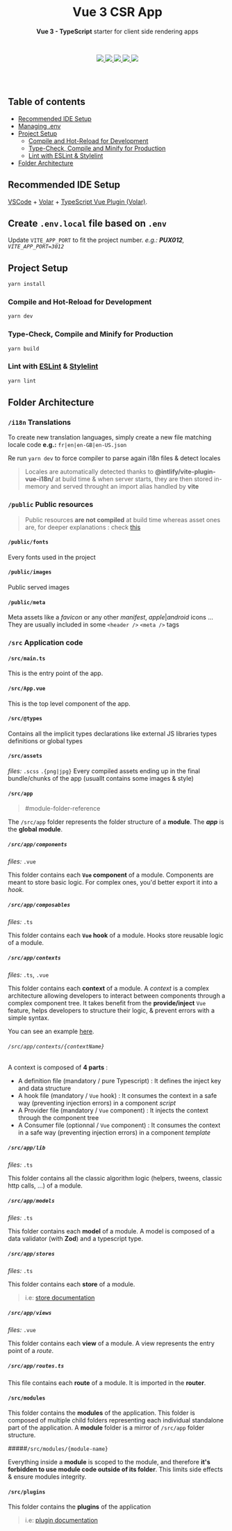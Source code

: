 
<p align="center">
  <h1 align="center">Vue 3 CSR App</h1>
  <p align="center">
     <strong>Vue 3 - TypeScript</strong> starter for client side rendering apps
  </p>
</p>
<br/>
<p align="center">
    <a href="https://vuejs.org">
    <img src="https://img.shields.io/badge/Vue3-41B883?logo=vuedotjs&logoColor=364659" />
    </a>
    <a href="https://vitejs.dev">
    <img src="https://img.shields.io/badge/Vite-9e54f3?logo=vite&logoColor=f6c84c" />
    </a>
    <a href="https://www.typescriptlang.org">
    <img src="https://img.shields.io/badge/TypeScript-4377c0?logo=typescript&logoColor=ffffff" />
    </a>
    <a href="https://eslint.org">
    <img src="https://img.shields.io/badge/ESLint-4f38bc?logo=eslint&logoColor=ffffff" />
    </a>
    <a href="https://stylelint.io">
    <img src="https://img.shields.io/badge/StyleLint-black?logo=stylelint&logoColor=ffffff" />
    </a>
</p>

<br/>
<br/>

## Table of contents

- [Recommended IDE Setup](#recommended-ide-setup)
- [Managing .env](#env)
- [Project Setup](#project-setup)
  - [Compile and Hot-Reload for Development](#project-setup-dev)
  - [Type-Check, Compile and Minify for Production](#project-setup-build)
  - [Lint with ESLint & Stylelint](#project-setup-lint)
- [Folder Architecture](#folder-architecture)

<h2 id="recommended-ide-setup">Recommended IDE Setup</h2>

[VSCode](https://code.visualstudio.com/) + [Volar](https://marketplace.visualstudio.com/items?itemName=Vue.volar) + [TypeScript Vue Plugin (Volar)](https://marketplace.visualstudio.com/items?itemName=Vue.vscode-typescript-vue-plugin).

<h2 id="env">Create <code>.env.local</code> file based on <code>.env</code></h2>

Update `VITE_APP_PORT` to fit the project number.
*e.g.: **PUX012**, `VITE_APP_PORT=3012`*

<h2 id="project-setup">Project Setup</h2>

```sh
yarn install
```

<h3 id="project-setup-dev">Compile and Hot-Reload for Development</h3>  

```sh
yarn dev
```

<h3 id="project-setup-build"> Type-Check, Compile and Minify for Production</h3>

```sh
yarn build
```

<h3 id="project-setup-lint"> Lint with <a href="https://eslint.org">ESLint</a> & <a href="https://stylelint.io">Stylelint</a></h3>

```sh
yarn lint
```

<h2 id="folder-architecture">Folder Architecture</h2>

### `/i18n` Translations

To create new translation languages, simply create a new file matching locale code
**e.g.:** `fr|en|en-GB|en-US.json`

Re run `yarn dev` to force compiler to parse again i18n files & detect locales
> Locales are automatically detected thanks to **@intlify/vite-plugin-vue-i18n/** at build time & when server starts, they are then stored in-memory and served throught an import alias handled by **vite**

### `/public` Public resources

> Public resources **are not compiled** at build time whereas asset ones are, for deeper explanations : check [this](https://vitejs.dev/guide/assets.html) 

#### `/public/fonts`
Every fonts used in the project

#### `/public/images`
Public served images

#### `/public/meta`
Meta assets like a *favicon* or any other *manifest*, *apple*|*android* icons ... They are usually included in some `<header />` `<meta />` tags

### `/src` Application code

#### `/src/main.ts`

This is the entry point of the app.

#### `/src/App.vue`

This is the top level component of the app.

#### `/src/@types`
Contains all the implicit types declarations like external JS libraries types definitions or global types

#### `/src/assets`
*files:* `.scss` `.{png|jpg}`
Every compiled assets ending up in the final bundle/chunks of the app (usuallt contains some images & style)

#### `/src/app`
>#module-folder-reference

The `/src/app` folder represents the folder structure of a **module**.
The ***app*** is the **global module**.

##### `/src/app/components`
*files:* `.vue`

This folder contains each **`Vue` component** of a module.
Components are meant to store basic logic. For complex ones, you'd better export it into a *hook.*

##### `/src/app/composables`
*files:* `.ts`

This folder contains each **`Vue` hook** of a module.
Hooks store reusable logic of a module.

##### `/src/app/contexts`
*files:* `.ts`, `.vue`

This folder contains each **context** of a module.
A *context* is a complex architecture allowing developers to interact between components through a complex component tree.
It takes benefit from the **provide/inject** `Vue` feature, helps developers to structure their logic, & prevent errors with a simple syntax.

You can see an example [here](https://gitlab.com/patriarche/vuejs-3/vue-3-csr-app/-/snippets/2528922).

###### `/src/app/contexts/{contextName}`

A context is composed of **4 parts** :

- A definition file (mandatory / pure Typescript) : It defines the inject key and data structure
- A hook file (mandatory / `Vue` hook) : It consumes the context in a safe way (preventing injection errors) in a component *script*
- A Provider file (mandatory / `Vue` component) : It injects the context through the component tree
- A Consumer file (optionnal / `Vue` component) : It consumes the context in a safe way (preventing injection errors) in a component *template*

##### `/src/app/lib`
*files:* `.ts`

This folder contains all the classic algorithm logic (helpers, tweens, classic http calls, ...) of a module.

##### `/src/app/models`
*files:* `.ts`

This folder contains each **model** of a module.
A model is composed of a data validator (with **Zod**) and a typescript type.

##### `/src/app/stores`
*files:* `.ts`

This folder contains each **store** of a module.
> i.e: [store documentation](https://pinia.vuejs.org/)

##### `/src/app/views`
*files:* `.vue`

This folder contains each **view** of a module.
A view represents the entry point of a *route*.

##### `/src/app/routes.ts`

This file contains each **route** of a module. It is imported in the **router**.

#### `/src/modules`

This folder contains the **modules** of the application. This folder is composed of multiple child folders representing each individual standalone part of the application.
A **module** folder is a mirror of `/src/app` folder structure.

#####`/src/modules/{module-name}`

Everything inside a **module** is scoped to the module, and therefore **it's forbidden to use module code outside of its folder**.
This limits side effects & ensure modules integrity.

#### `/src/plugins`

This folder contains the **plugins** of the application
> i.e: [plugin documentation](https://vuejs.org/guide/reusability/plugins.html)